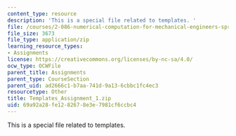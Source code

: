 ```yaml
---
content_type: resource
description: 'This is a special file related to templates. '
file: /courses/2-086-numerical-computation-for-mechanical-engineers-spring-2013/69a92a28fe1282678e3e7981cf6ccbc4_Templates_Assignment_1.zip
file_size: 3673
file_type: application/zip
learning_resource_types:
- Assignments
license: https://creativecommons.org/licenses/by-nc-sa/4.0/
ocw_type: OCWFile
parent_title: Assignments
parent_type: CourseSection
parent_uid: ad2666c1-b7aa-741d-9a13-6cbbc1fc4ec3
resourcetype: Other
title: Templates_Assignment_1.zip
uid: 69a92a28-fe12-8267-8e3e-7981cf6ccbc4
---
```

This is a special file related to templates. 